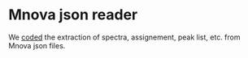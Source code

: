 # Mnova json reader

We [coded](https://github.com/CHEMeDATA/MnovaJson-reader) the extraction of spectra, assignement, peak list, etc. from Mnova json files. 